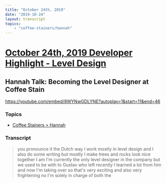 ```yaml
---
title: "October 24th, 2019"
date: "2019-10-24"
layout: transcript
topics: 
    - "coffee-stainers/hannah"
---
```

# [October 24th, 2019 Developer Highlight - Level Design](../2019-10-24.md)
## Hannah Talk: Becoming the Level Designer at Coffee Stain
https://youtube.com/embed/8WYNwGDLYNE?autoplay=1&start=11&end=46
### Topics
* [Coffee Stainers > Hannah](../topics/coffee-stainers/hannah.md)

### Transcript

> you pronounce it the Dutch way I work
> mostly in level design and I also do
> some writing but mostly I make trees and
> rocks look nice together I am I'm
> currently the only level designer in the
> company but we used to be with to Gustav
> who left recently I learned a lot from
> him and now I'm taking over so that's
> very exciting and also very frightening
> no I'm solely in charge of both the
